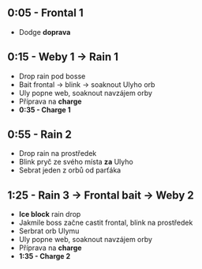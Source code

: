 ## 0:05 - Frontal 1

- Dodge **doprava**

## 0:15 - Weby 1 -> Rain 1

- Drop rain pod bosse
- Bait frontal -> blink -> soaknout Ulyho orb
- Uly popne web, soaknout navzájem orby
- Příprava na **charge**
- **0:35 - Charge 1**

## 0:55 - Rain 2

- Drop rain na prostředek
- Blink pryč ze svého místa **za** Ulyho
- Sebrat jeden z orbů od parťáka

## 1:25 - Rain 3 -> Frontal bait -> Weby 2

- **Ice block** rain drop
- Jakmile boss začne castit frontal, blink na prostředek
- Serbrat orb Ulymu
- Uly popne web, soaknout navzájem orby
- Příprava na **charge**
- **1:35 - Charge 2**
